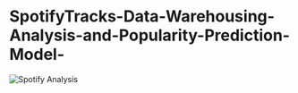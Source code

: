 # SpotifyTracks-Data-Warehousing-Analysis-and-Popularity-Prediction-Model-
![Spotify Analysis](https://github.com/user-attachments/assets/73bc09c1-3256-4f9b-81a1-87a43e0c92d8)
